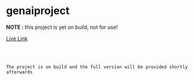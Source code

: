 # genaiproject
**NOTE :**
this project is yet on build,
not for use!

[Live Link](https://genai-wqyl.onrender.com)

<br />
<br />

`The project is on build and the full version will be provided shortly afterwards`
